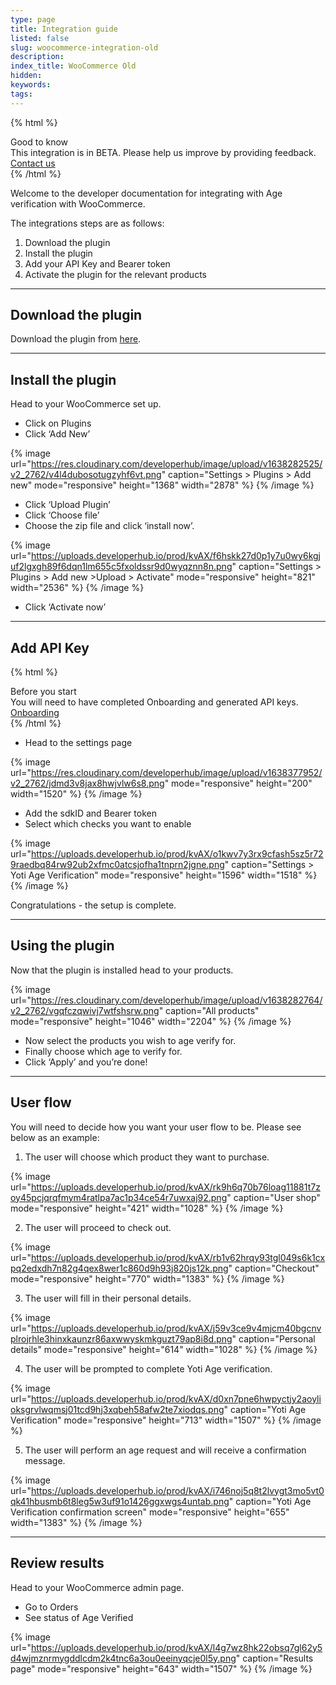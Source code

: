 ```yaml
---
type: page
title: Integration guide
listed: false
slug: woocommerce-integration-old
description: 
index_title: WooCommerce Old
hidden: 
keywords: 
tags: 
---
```


{% html %}
<div class="alert-GTK">
    <div class="alert-title" id="GTK">
        Good to know
    </div>
    <div class="alert-text">
This integration is in BETA. Please help us improve by providing feedback. 
    </div>
 <div class="alert-links"> 
      <a href="mailto:clientsupport@yoti.com"> Contact us </a> 
   </div>

   </div>
</div>
{% /html %}

Welcome to the developer documentation for integrating with Age verification with WooCommerce. 

The integrations steps are as follows:

1. Download the plugin
2. Install the plugin
3. Add your API Key and Bearer token
4. Activate the plugin for the relevant products

---

## Download the plugin

Download the plugin from [here](https://www.yoti.com/wp-content/uploads/woocommerce-yoti-plugin-1.2.0.zip). 

---

## Install the plugin

Head to your WooCommerce set up. 

- Click on Plugins
- Click ‘Add New’

{% image url="https://res.cloudinary.com/developerhub/image/upload/v1638282525/v2_2762/v4l4dubosotugzyhf6vt.png" caption="Settings &gt; Plugins &gt; Add new" mode="responsive" height="1368" width="2878" %}
{% /image %}

- Click ‘Upload Plugin’
- Click ‘Choose file’
- Choose the zip file and click ‘install now’.

{% image url="https://uploads.developerhub.io/prod/kvAX/f6hskk27d0p1y7u0wy6kgjuf2lgxgh89f6dqn1lm655c5fxoldssr9d0wyqznn8n.png" caption="Settings &gt; Plugins &gt; Add new &gt;Upload &gt; Activate" mode="responsive" height="821" width="2536" %}
{% /image %}

- Click ‘Activate now’

---

## Add API Key

{% html %}
<div class="alert-BYS">
   <div class="alert-title" id="BYS">
      Before you start
   </div>
   <div class="alert-text" >
      You will need to have completed Onboarding and generated API keys. 
   </div>
   <div class="alert-links"> 
      <a href="https://developers.yoti.com/age-verification/getting-started"> Onboarding </a>
   </div>
</div>
{% /html %}

- Head to the settings page

{% image url="https://res.cloudinary.com/developerhub/image/upload/v1638377952/v2_2762/jdmd3v8jax8hwjvlw6s8.png" mode="responsive" height="200" width="1520" %}
{% /image %}

- Add the sdkID and Bearer token
- Select which checks you want to enable

{% image url="https://uploads.developerhub.io/prod/kvAX/o1kwv7y3rx9cfash5sz5r729raedbq84rw92ub2xfmc0atcsjofha1tnprn2jgne.png" caption="Settings &gt; Yoti Age Verification" mode="responsive" height="1596" width="1518" %}
{% /image %}

Congratulations - the setup is complete.

---

## Using the plugin

Now that the plugin is installed head to your products.

{% image url="https://res.cloudinary.com/developerhub/image/upload/v1638282764/v2_2762/vgqfczqwivj7wtfshsrw.png" caption="All products" mode="responsive" height="1046" width="2204" %}
{% /image %}

- Now select the products you wish to age verify for.
- Finally choose which age to verify for.
- Click ‘Apply’ and you’re done!

---

## User flow

You will need to decide how you want your user flow to be. Please see below as an example:

1. The user will choose which product they want to purchase.

{% image url="https://uploads.developerhub.io/prod/kvAX/rk9h6q70b76loag11881t7zoy45pcjqrqfmym4ratlpa7ac1p34ce54r7uwxaj92.png" caption="User shop" mode="responsive" height="421" width="1028" %}
{% /image %}

2. The user will proceed to check out.

{% image url="https://uploads.developerhub.io/prod/kvAX/rb1v62hrqy93tgl049s6k1cxpq2edxdh7n82g4qex8wer1c860d9h93j820js12k.png" caption="Checkout" mode="responsive" height="770" width="1383" %}
{% /image %}

3. The user will fill in their personal details.

{% image url="https://uploads.developerhub.io/prod/kvAX/j59v3ce9v4mjcm40bgcnvplrojrhle3hinxkaunzr86axwwyskmkguzt79ap8i8d.png" caption="Personal details" mode="responsive" height="614" width="1028" %}
{% /image %}

4. The user will be prompted to complete Yoti Age verification. 

{% image url="https://uploads.developerhub.io/prod/kvAX/d0xn7pne6hwpyctjy2aoylioksgrvlwqmsj01tcd9hj3xqbeh58afw2te7xiodqs.png" caption="Yoti Age Verification" mode="responsive" height="713" width="1507" %}
{% /image %}

5. The user will perform an age request and will receive a confirmation message.

{% image url="https://uploads.developerhub.io/prod/kvAX/i746noj5q8t2lvygt3mo5vt0qk41hbusmb6t8leg5w3uf91o1426ggxwgs4untab.png" caption="Yoti Age Verification confirmation screen" mode="responsive" height="655" width="1383" %}
{% /image %}

---

## Review results

Head to your WooCommerce admin page. 

- Go to Orders
- See status of Age Verified 

{% image url="https://uploads.developerhub.io/prod/kvAX/l4g7wz8hk22obsq7gl62y5d4wjmznrmygddlcdm2k4tnc6a3ou0eeinyqcje0l5y.png" caption="Results page" mode="responsive" height="643" width="1507" %}
{% /image %}